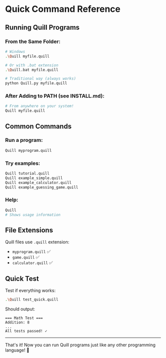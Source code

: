 # Quick Command Reference

## Running Quill Programs

### From the Same Folder:
```bash
# Windows
.\Quill myfile.quill

# Or with .bat extension
.\Quill.bat myfile.quill

# Traditional way (always works)
python Quill.py myfile.quill
```

### After Adding to PATH (see INSTALL.md):
```bash
# From anywhere on your system!
Quill myfile.quill
```

## Common Commands

### Run a program:
```bash
Quill myprogram.quill
```

### Try examples:
```bash
Quill tutorial.quill
Quill example_simple.quill
Quill example_calculator.quill
Quill example_guessing_game.quill
```

### Help:
```bash
Quill
# Shows usage information
```

## File Extensions

Quill files use `.quill` extension:
- `myprogram.quill` ✅
- `game.quill` ✅
- `calculator.quill` ✅

## Quick Test

Test if everything works:
```bash
.\Quill test_quick.quill
```

Should output:
```
=== Math Test ===
Addition: 8
...
All tests passed! ✓
```

---

That's it! Now you can run Quill programs just like any other programming language! 🚀
